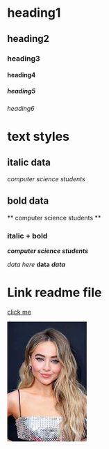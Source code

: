 # heading1
## heading2
### heading3
#### heading4
##### heading5
###### heading6


# text styles
## italic data
*computer science students* 

## bold data
** computer science students **

### italic + bold
***computer science students***


*data here*
**data**
***data***
# Link readme file
[click me]("www.google.com")

![sabrina](sabrina.jpg)


